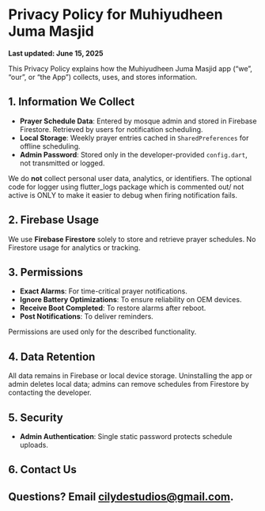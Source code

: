 # Privacy Policy for Muhiyudheen Juma Masjid

**Last updated: June 15, 2025**

This Privacy Policy explains how the Muhiyudheen Juma Masjid app (“we”, “our”, or “the App”) collects, uses, and stores information.

## 1. Information We Collect

* **Prayer Schedule Data**: Entered by mosque admin and stored in Firebase Firestore. Retrieved by users for notification scheduling.
* **Local Storage**: Weekly prayer entries cached in `SharedPreferences` for offline scheduling.
* **Admin Password**: Stored only in the developer-provided `config.dart`, not transmitted or logged.

We do **not** collect personal user data, analytics, or identifiers.
The optional code for logger using flutter_logs package which is commented out/ not active is ONLY to make it easier to debug when firing notification fails.

## 2. Firebase Usage

We use **Firebase Firestore** solely to store and retrieve prayer schedules. No Firestore usage for analytics or tracking.

## 3. Permissions

* **Exact Alarms**: For time-critical prayer notifications.
* **Ignore Battery Optimizations**: To ensure reliability on OEM devices.
* **Receive Boot Completed**: To restore alarms after reboot.
* **Post Notifications**: To deliver reminders.

Permissions are used only for the described functionality.

## 4. Data Retention

All data remains in Firebase or local device storage. Uninstalling the app or admin deletes local data; admins can remove schedules from Firestore by contacting the developer.

## 5. Security

* **Admin Authentication**: Single static password protects schedule uploads.

## 6. Contact Us

Questions? Email cilydestudios@gmail.com.
---
